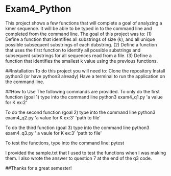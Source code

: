 # Exam4_Python

This project shows a few functions that will complete a goal of analyzing a kmer sequence. It will be able to be typed in to the command line and completed from the command line. The goal of this project was to: 
(1) Define a function that identifies all substrings of size (k), and all unique possible subsequent substrings of each dubstring.
(2) Define a function that uses the first function to identify all possible substrings and subsequent substrings for all sequences read from a file.
(3) Define a function that identifies the smallest k value using the previous functions.

##Installation
To do this project you will need to:
Clone the repository
Install python3 (or have python3 already)
Have a terminal to run the application on the command line.

##How to Use
The following commands are provided. 
To only do the first function (goal 1) type into the command line
python3 exam4_q1.py 'a value for K ex:2'

To do the second function (goal 2) type into the command line
python3 exam4_q2.py 'a value for K ex:3' 'path to file'

To do the third function (goal 3) type into the command line
python3 exam4_q3.py ' a vaule for K ex:3' 'path to file'

To test the functions, type into the command line: 
pytest 

I provided the sample.txt that I used to test the functions when I was making them. 
I also wrote the answer to question 7 at the end of the q3 code. 

##Thanks for a great semester!
